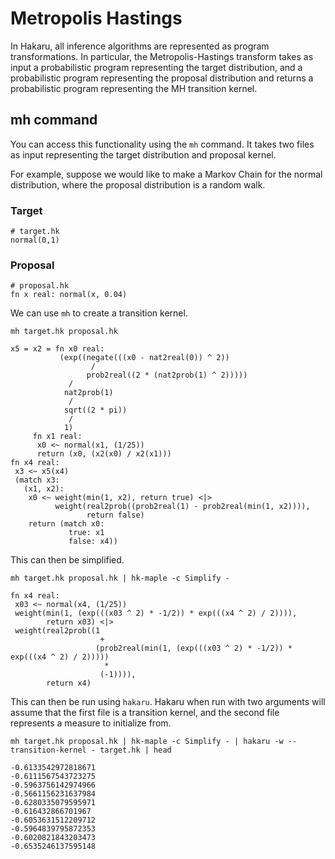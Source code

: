 # Metropolis Hastings

In Hakaru, all inference algorithms are represented as program transformations. In particular, the Metropolis-Hastings transform takes as input a probabilistic program representing the target distribution, and a probabilistic program representing the proposal distribution and returns a probabilistic program representing the MH transition kernel.

## mh command

You can access this functionality using the `mh` command. It takes two files as input representing the target distribution and proposal kernel.

For example, suppose we would like to make a Markov Chain for the normal distribution, where the proposal distribution is a random walk.

### Target

```
# target.hk
normal(0,1)
```

### Proposal

```
# proposal.hk
fn x real: normal(x, 0.04)
```

We can use `mh` to create a transition kernel.

```
mh target.hk proposal.hk

x5 = x2 = fn x0 real: 
           (exp((negate(((x0 - nat2real(0)) ^ 2))
                  / 
                 prob2real((2 * (nat2prob(1) ^ 2)))))
             / 
            nat2prob(1)
             / 
            sqrt((2 * pi))
             / 
            1)
     fn x1 real: 
      x0 <~ normal(x1, (1/25))
      return (x0, (x2(x0) / x2(x1)))
fn x4 real: 
 x3 <~ x5(x4)
 (match x3: 
   (x1, x2): 
    x0 <~ weight(min(1, x2), return true) <|> 
          weight(real2prob((prob2real(1) - prob2real(min(1, x2)))),
                 return false)
    return (match x0: 
             true: x1
             false: x4))

```

This can then be simplified.

```
mh target.hk proposal.hk | hk-maple -c Simplify -

fn x4 real: 
 x03 <~ normal(x4, (1/25))
 weight(min(1, (exp(((x03 ^ 2) * -1/2)) * exp(((x4 ^ 2) / 2)))),
        return x03) <|> 
 weight(real2prob((1
                    + 
                   (prob2real(min(1, (exp(((x03 ^ 2) * -1/2)) * exp(((x4 ^ 2) / 2)))))
                     * 
                    (-1)))),
        return x4)
```

This can then be run using `hakaru`. Hakaru when run with two arguments will assume that the first file is a transition kernel, and the second file represents a measure to initialize from.

```
mh target.hk proposal.hk | hk-maple -c Simplify - | hakaru -w --transition-kernel - target.hk | head

-0.6133542972818671
-0.6111567543723275
-0.5963756142974966
-0.5661156231637984
-0.6280335079595971
-0.616432866701967
-0.6053631512209712
-0.5964839795872353
-0.6020821843203473
-0.6535246137595148
```